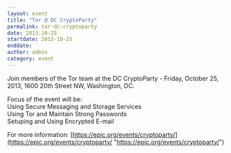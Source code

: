 ```yaml
---
layout: event
title: "Tor @ DC CryptoParty"
permalink: tor-dc-cryptoparty
date: 2013-10-25
startdate: 2013-10-25
enddate: 
author: admin
category: event
---
```


Join members of the Tor team at the DC CryptoParty - Friday, October 25, 2013, 1600 20th Street NW, Washington, DC.

Focus of the event will be:  
Using Secure Messaging and Storage Services  
Using Tor and Maintain Strong Passwords  
Setuping and Using Encrypted E-mail

For more information: [https://epic.org/events/cryptoparty/](https://epic.org/events/cryptoparty/ "https://epic.org/events/cryptoparty/")

